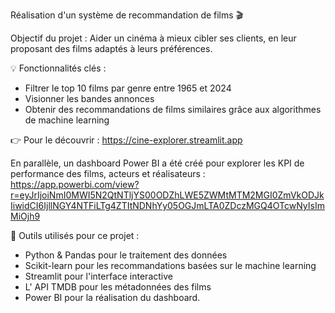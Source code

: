 Réalisation d'un système de recommandation de films 🎬

Objectif du projet : Aider un cinéma à mieux cibler ses clients, en leur proposant des films adaptés à leurs préférences.

💡 Fonctionnalités clés :
- Filtrer le top 10 films par genre entre 1965 et 2024
- Visionner les bandes annonces
- Obtenir des recommandations de films similaires grâce aux algorithmes de machine learning

👉 Pour le découvrir : https://cine-explorer.streamlit.app

En parallèle, un dashboard Power BI a été créé pour explorer les KPI de performance des films, acteurs et réalisateurs : https://app.powerbi.com/view?r=eyJrIjoiNmI0MWI5N2QtNTljYS00ODZhLWE5ZWMtMTM2MGI0ZmVkODJkIiwidCI6IjllNGY4NTFiLTg4ZTItNDNhYy05OGJmLTA0ZDczMGQ4OTcwNyIsImMiOjh9

🔧 Outils utilisés pour ce projet :
- Python & Pandas pour le traitement des données 
- Scikit-learn pour les recommandations basées sur le machine learning 
- Streamlit pour l'interface interactive
- L' API TMDB pour les métadonnées des films 
- Power BI pour la réalisation du dashboard.
